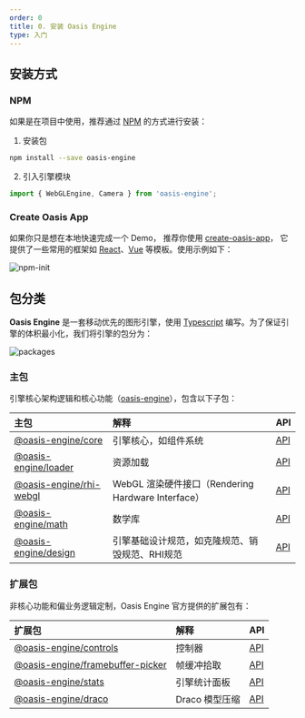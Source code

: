 ```yaml
---
order: 0
title: 0. 安装 Oasis Engine
type: 入门
---
```


## 安装方式

### NPM

如果是在项目中使用，推荐通过 [NPM](https://docs.npmjs.com/) 的方式进行安装：

1. 安装包

```bash
npm install --save oasis-engine
```

2. 引入引擎模块

```typescript
import { WebGLEngine, Camera } from 'oasis-engine';
```

### Create Oasis App

如果你只是想在本地快速完成一个 Demo， 推荐你使用 [create-oasis-app](https://github.com/oasis-engine/create-oasis-app)， 它提供了一些常用的框架如 [React](https://reactjs.org/)、[Vue](https://vuejs.org/) 等模板。使用示例如下：

![npm-init](https://gw.alipayobjects.com/zos/OasisHub/b5bdc167-1d83-48a1-b826-bee43c2f1264/npm-init.gif)


## 包分类

**Oasis Engine** 是一套移动优先的图形引擎，使用 [Typescript](https://www.typescriptlang.org/) 编写。为了保证引擎的体积最小化，我们将引擎的包分为：

![packages](https://gw.alipayobjects.com/mdn/rms_7c464e/afts/img/A*p2UWTY3jkkIAAAAAAAAAAAAAARQnAQ)

### 主包
引擎核心架构逻辑和核心功能（[oasis-engine](https://www.npmjs.com/package/oasis-engine)），包含以下子包：

|主包|解释|API|
|:--|:--|--|
|[@oasis-engine/core](https://www.npmjs.com/package/@oasis-engine/core)| 引擎核心，如组件系统 |[API](${api}core/index)|
|[@oasis-engine/loader](https://www.npmjs.com/package/@oasis-engine/loader)| 资源加载 |[API](${api}loader/index)|
|[@oasis-engine/rhi-webgl](https://www.npmjs.com/package/@oasis-engine/rhi-webgl)| WebGL 渲染硬件接口（Rendering Hardware Interface）|[API](${api}rhi-webgl/index)|
|[@oasis-engine/math](https://www.npmjs.com/package/@oasis-engine/math)| 数学库 |[API](${api}math/index)|
|[@oasis-engine/design](https://www.npmjs.com/package/@oasis-engine/design)| 引擎基础设计规范，如克隆规范、销毁规范、RHI规范 |[API](${api}design/index)|


### 扩展包
非核心功能和偏业务逻辑定制，Oasis Engine 官方提供的扩展包有：

|扩展包|解释|API|
|:--|:--|:--|
|[@oasis-engine/controls](https://www.npmjs.com/package/@oasis-engine/controls)| 控制器 |[API](${api}controls/index)|
|[@oasis-engine/framebuffer-picker](https://www.npmjs.com/package/@oasis-engine/framebuffer-picker)| 帧缓冲拾取 |[API](${api}framebuffer-picker/index)|
|[@oasis-engine/stats](https://www.npmjs.com/package/@oasis-engine/stats)| 引擎统计面板 |[API](${api}stats/index)|
|[@oasis-engine/draco](https://www.npmjs.com/package/@oasis-engine/draco)| Draco 模型压缩 |[API](${api}draco/index)|